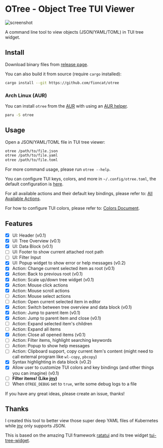 # OTree - Object Tree TUI Viewer

![screenshot](assets/screenshot.png)

A command line tool to view objects (JSON/YAML/TOML) in TUI tree widget.

## Install

Download binary files from [release page](https://github.com/fioncat/otree/releases).

You can also build it from source (require `cargo` installed):

```bash
cargo install --git https://github.com/fioncat/otree
```

### Arch Linux (AUR)

You can install `otree` from the [AUR](https://aur.archlinux.org/packages/otree) with using an [AUR helper](https://wiki.archlinux.org/title/AUR_helpers).

```bash
paru -S otree
```

## Usage

Open a JSON/YAML/TOML file in TUI tree viewer:

```bash
otree /path/to/file.json
otree /path/to/file.yaml
otree /path/to/file.toml
```

For more command usage, please run `otree --help`.

You can configure TUI keys, colors, and more in `~/.config/otree.toml`, the default configuration is [here](config/default.toml).

For all available actions and their default key bindings, please refer to: [All Available Actions](docs/actions.md).

For how to configure TUI colors, please refer to: [Colors Document](docs/colors.md).

## Features

- [x] UI: Header (v0.1)
- [x] UI: Tree Overview (v0.1)
- [x] UI: Data Block (v0.1)
- [ ] UI: Footer to show current attached root path
- [ ] UI: Filter Input
- [x] UI: Popup widget to show error or help messages (v0.2)
- [x] Action: Change current selected item as root (v0.1)
- [x] Action: Back to previous root (v0.1)
- [x] Action: Scale up/down tree widget (v0.1)
- [x] Action: Mouse click actions
- [x] Action: Mouse scroll actions
- [ ] Action: Mouse select actions
- [ ] Action: Open current selected item in editor
- [x] Action: Switch between tree overview and data block (v0.1)
- [x] Action: Jump to parent item (v0.1)
- [x] Action: Jump to parent item and close (v0.1)
- [ ] Action: Expand selected item's children
- [ ] Action: Expand all items
- [x] Action: Close all opened items (v0.1)
- [ ] Action: Filter items, highlight searching keywords
- [ ] Action: Popup to show help messages
- [ ] Action: Clipboard support, copy current item's content (might need to call external program like `wl-copy`, `pbcopy`)
- [x] Syntax highlighting in data block (v0.2)
- [x] Allow user to customize TUI colors and key bindings (and other things you can imagine) (v0.1)
- [ ] **Filter items! (Like [jnv](https://github.com/ynqa/jnv))**
- [ ] When `OTREE_DEBUG` set to `true`, write some debug logs to a file

If you have any great ideas, please create an issue, thanks!

## Thanks

I created this tool to better view those super deep YAML files of Kubernetes while [jnv](https://github.com/ynqa/jnv) only supports JSON.

This is based on the amazing TUI framework [ratatui](https://github.com/ratatui-org/ratatui) and its tree widget [tui-tree-widget](https://github.com/EdJoPaTo/tui-rs-tree-widget.git).
